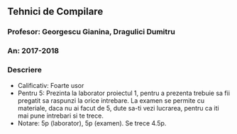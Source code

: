 ## Tehnici de Compilare
### Profesor: Georgescu Gianina, Dragulici Dumitru
### An: 2017-2018
### Descriere
* Calificativ: Foarte usor
* Pentru 5: Prezinta la laborator proiectul 1, pentru a prezenta trebuie sa fii pregatit sa raspunzi la orice intrebare. La examen se permite cu materiale, daca nu ai facut de 5, dute sa-ti vezi lucrarea, pentru ca iti mai pune intrebari si te trece.
* Notare: 5p (laborator), 5p (examen). Se trece 4.5p.